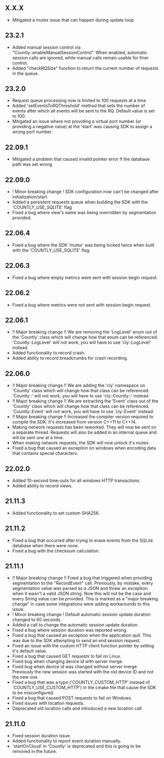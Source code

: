 ## X.X.X
- Mitigated a mutex issue that can happen during update loop.

## 23.2.1
- Added manual session control via "Countly::enableManualSessionControl". When enabled, automatic session calls are ignored, while manual calls remain usable for finer control.
- Added "checkRQSize" function to return the current number of requests in the queue.

## 23.2.0
- Request queue processing now is limited to 100 requests at a time
- Added 'setEventsToRQThreshold' method that sets the number of events after which all events will be sent to the RQ. Default value is set to 100.
- Mitigated an issue where not providing a virtual port number (or providing a negative value) at the 'start' was causing SDK to assign a wrong port number.

## 22.09.1
- Mitigated a problem that caused invalid pointer error if the database path was set wrong 

## 22.09.0
- ! Minor breaking change ! SDK configuration now can't be changed after initialization/start
- Added a persistent requests queue when building the SDK with the 'COUNTLY_USE_SQLITE' flag
- Fixed a bug where view's name was being overridden by segmentation provided.

## 22.06.4
- Fixed a bug where the SDK 'mutex' was being locked twice when built with the 'COUNTLY_USE_SQLITE' flag.

## 22.06.3
- Fixed a bug where empty metrics were sent with session begin request.

## 22.06.2
- Fixed a bug where metrics were not sent with session begin request.

## 22.06.1
- !! Major breaking change !! We are removing the 'LogLevel' enum out of the 'Countly' class which will change how that enum can be referenced. 'Countly::LogLevel' will not work, you will have to use 'cly::LogLevel' instead.
- Added functionality to record crash.
- Added ability to record breadcrumbs for crash recording.

## 22.06.0
- !! Major breaking change !! We are adding the 'cly' namespace on 'Countly' class which will change how that class can be referenced. 'Countly::' will not work, you will have to use 'cly::Countly::' instead.
- !! Major breaking change !! We are extracting the 'Event' class out of the 'Countly' class which will change how that class can be referenced. 'Countly::Event' will not work, you will have to use 'cly::Event' instead.
- !! Major breaking change !! Increased the compiler version required to compile the SDK. It's increased from version C++11 to C++14.
- Making network requests has been reworked. They will now be sent on a separate thread. Requests will also be added in an internal queue and will be sent one at a time.
- When making network requests, the SDK will now unlock it's mutex.
- Fixed a bug that caused an exception on windows when encoding data that contains special characters. 

## 22.02.0
- Added 10-second time-outs for all windows HTTP transactions.
- Added ability to record views.

## 21.11.3
- Added functionality to set custom SHA256.

## 21.11.2
- Fixed a bug that occurred after trying to erase events from the SQLite database when there were none.
- Fixed a bug with the checksum calculation.

## 21.11.1
- !! Major breaking change !! Fixed a bug that triggered when providing segmentation to the "RecordEvent" call. Previously, by mistake, every segmentation value was parsed as a JSON and threw an exception when it wasn't a valid JSON string. 
Now this will not be the case and every String value can be provided. This is marked as a "major breaking change" in case some integrations were adding workarounds to this issue.
- ! Minor breaking change ! Default automatic session update duration changed to 60 seconds.
- Added a call to change the automatic session update duration.
- Fixed a bug where session duration was reported wrong.
- Fixed a bug that caused an exception when the application quit. This was due to the SDK attempting to send an end session request.
- Fixed an issue with the custom HTTP client function pointer by setting it's default value.
- Fixed a bug that caused GET requests to fail on Linux.
- Fixed bug when changing device id with server merge.
- Fixed bug when device id was changed without server merge. Previously the new session was started with the old device ID and not the new one.
- Fixed a bug that was a typo ('COUNTLY_CUSTOM_HTTP' instead of 'COUNTLY_USE_CUSTOM_HTTP') in the cmake file that cause the SDK to be misconfigured. 
- Fixed a bug that caused POST requests to fail on Windows.
- Fixed issues with location requests.
- Deprecated old location calls and introduced a new location call

## 21.11.0
- Fixed session duration issue.
- Added functionality to report event duration manually.
- 'startOnCloud' in 'Countly' is deprecated and this is going to be removed in the future.
